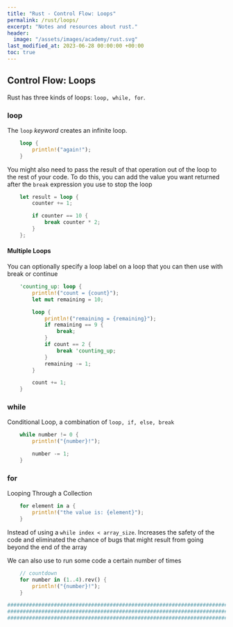 ```yaml
---
title: "Rust - Control Flow: Loops"
permalink: /rust/loops/
excerpt: "Notes and resources about rust."
header:
  image: "/assets/images/academy/rust.svg"
last_modified_at: 2023-06-28 00:00:00 +00:00
toc: true
---
```



## Control Flow: Loops

Rust has three kinds of loops: `loop, while, for`.


### loop

The `loop` *keyword* creates an infinite loop.

```rs
    loop {
        println!("again!");
    }
```

You might also need to pass the result of that operation out of the loop to the rest of your code.
To do this, you can add the value you want returned after the `break` expression you use to stop the loop

```rs
    let result = loop {
        counter += 1;

        if counter == 10 {
            break counter * 2;
        }
    };
```

#### Multiple Loops
You can optionally specify a loop label on a loop that you can then use with break or continue

```rs
    'counting_up: loop {
        println!("count = {count}");
        let mut remaining = 10;

        loop {
            println!("remaining = {remaining}");
            if remaining == 9 {
                break;
            }
            if count == 2 {
                break 'counting_up;
            }
            remaining -= 1;
        }

        count += 1;
    }
```


### while

Conditional Loop, a combination of `loop, if, else, break`

```rs
    while number != 0 {
        println!("{number}!");

        number -= 1;
    }
```

### for

Looping Through a Collection

```rs
    for element in a {
        println!("the value is: {element}");
    }
```

Instead of using a `while index < array_size`.
Increases the safety of the code and eliminated the chance of bugs that might result from going beyond the end of the array

We can also use to run some code a certain number of times

```rs
    // countdown
    for number in (1..4).rev() {
        println!("{number}!");
    }
```

```sh
################################################################################
################################################################################
################################################################################
```
